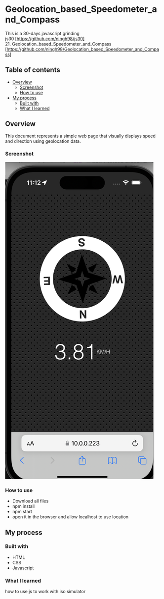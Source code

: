 # Geolocation_based_Speedometer_and_Compass

This is a 30-days javascript grinding  
js30 [https://github.com/ningh98/js30]  
21. Geolocation_based_Speedometer_and_Compass [https://github.com/ningh98/Geolocation_based_Speedometer_and_Compass]

## Table of contents

- [Overview](#overview)
  - [Screenshot](#screenshot)
  - [How to use](#how-to-use)
- [My process](#my-process)
  - [Built with](#built-with)
  - [What I learned](#what-i-learned)



## Overview

This document represents a simple web page that visually displays speed and direction using geolocation data.

### Screenshot

![](./screenshot.png)


### How to use

- Download all files
- npm install
- npm start
- open it in the browser and allow localhost to use location

## My process

### Built with

- HTML
- CSS
- Javascript



### What I learned

how to use js to work with iso simulator